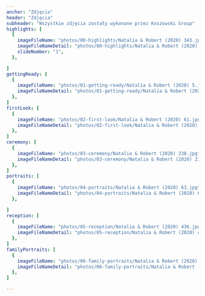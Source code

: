 ```yaml
---
anchor: "Zdjęcia"
header: "Zdjęcia"
subheader: "Wszystkie zdjęcia zostały wykonane przez Koszowski Group"
highlights: [
  {
    imageFileName: "photos/00-highlights/Natalia & Robert (2020) 343.jpg",
    imageFileNameDetail: "photos/00-highlights/Natalia & Robert (2020) 343.jpg",
    slideNumber: "1",
  },

]
gettingReady: [
  {
    imageFileName: "photos/01-getting-ready/Natalia & Robert (2020) 5.jpg",
    imageFileNameDetail: "photos/01-getting-ready/Natalia & Robert (2020) 5.jpg",
  },
]
firstLook: [
  {
    imageFileName: "photos/02-first-look/Natalia & Robert (2020) 61.jpg",
    imageFileNameDetail: "photos/02-first-look/Natalia & Robert (2020) 61.jpg",
  },
]
ceremony: [
  {
    imageFileName: "photos/03-ceremony/Natalia & Robert (2020) 238.jpg",
    imageFileNameDetail: "photos/03-ceremony/Natalia & Robert (2020) 238.jpg",
  },
]
portraits: [
  {
    imageFileName: "photos/04-portraits/Natalia & Robert (2020) 63.jpg",
    imageFileNameDetail: "photos/04-portraits/Natalia & Robert (2020) 63.jpg",
  },

]
reception: [
  {
    imageFileName: "photos/05-reception/Natalia & Robert (2020) 436.jpg",
    imageFileNameDetail: "photos/05-reception/Natalia & Robert (2020) 436.jpg",
  },
]
familyPortraits: [
  {
    imageFileName: "photos/06-family-portraits/Natalia & Robert (2020) 474.jpg",
    imageFileNameDetail: "photos/06-family-portraits/Natalia & Robert (2020) 474.jpg",
  },
]

---
```

